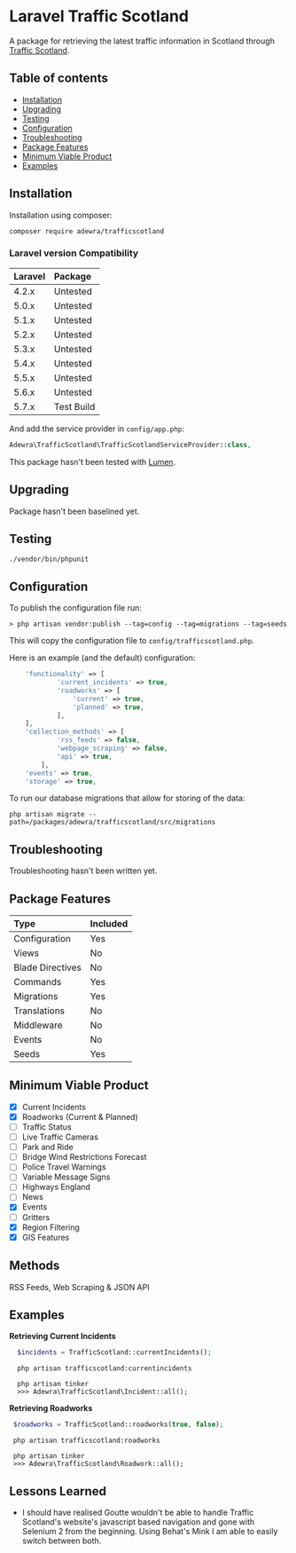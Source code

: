 Laravel Traffic Scotland
===============

A package for retrieving the latest traffic information in Scotland through [Traffic Scotland](https://trafficscotland.org/).

Table of contents
-----------------
* [Installation](#installation)
* [Upgrading](#upgrading)
* [Testing](#testing)
* [Configuration](#configuration)
* [Troubleshooting](#troubleshooting)
* [Package Features](#troubleshooting)
* [Minimum Viable Product](#minimumviableproduct)
* [Examples](#examples)

Installation
------------

Installation using composer:

```
composer require adewra/trafficscotland
```

### Laravel version Compatibility

 Laravel  | Package
:---------|:----------
 4.2.x    | Untested
 5.0.x    | Untested
 5.1.x    | Untested
 5.2.x    | Untested
 5.3.x    | Untested
 5.4.x    | Untested
 5.5.x    | Untested
 5.6.x    | Untested
 5.7.x    | Test Build

And add the service provider in `config/app.php`:

```php
Adewra\TrafficScotland\TrafficScotlandServiceProvider::class,
```

This package hasn't been tested with [Lumen](http://lumen.laravel.com).

Upgrading
---------

Package hasn't been baselined yet.

Testing
-------

```
./vendor/bin/phpunit
```

Configuration
-------------

To publish the configuration file run:

```
> php artisan vendor:publish --tag=config --tag=migrations --tag=seeds
```

This will copy the configuration file to `config/trafficscotland.php`.

Here is an example (and the default) configuration:

```php
    'functionality' => [
            'current_incidents' => true,
            'roadworks' => [
                'current' => true,
                'planned' => true,
            ],
    ],
    'collection_methods' => [
            'rss_feeds' => false,
            'webpage_scraping' => false,
            'api' => true,
        ],
    'events' => true,
    'storage' => true,
```

To run our database migrations that allow for storing of the data:

```
php artisan migrate --path=/packages/adewra/trafficscotland/src/migrations
```


Troubleshooting
-------

Troubleshooting hasn't been written yet.

Package Features
-------------

 Type  | Included
:---------|:----------
 Configuration    | Yes
 Views    | No
 Blade Directives    | No
 Commands    | Yes
 Migrations    | Yes
 Translations    | No
 Middleware    | No
 Events   | No
 Seeds    | Yes
 
Minimum Viable Product
-------- 
- [x] Current Incidents
- [x] Roadworks (Current & Planned)
- [ ] Traffic Status
- [ ] Live Traffic Cameras
- [ ] Park and Ride
- [ ] Bridge Wind Restrictions Forecast
- [ ] Police Travel Warnings
- [ ] Variable Message Signs
- [ ] Highways England
- [ ] News
- [x] Events
- [ ] Gritters
- [x] Region Filtering
- [x] GIS Features
 
Methods
--------

RSS Feeds, Web Scraping & JSON API

Examples
-------- 
 
 **Retrieving Current Incidents**
  
  ```php
    $incidents = TrafficScotland::currentIncidents();
  ```
  ```
    php artisan trafficscotland:currentincidents
  ```
  ```
    php artisan tinker
    >>> Adewra\TrafficScotland\Incident::all();
  ```
 
  **Retrieving Roadworks**
  
   ```php
    $roadworks = TrafficScotland::roadworks(true, false);
   ```
   ```
    php artisan trafficscotland:roadworks
   ```
   ```
    php artisan tinker
    >>> Adewra\TrafficScotland\Roadwork::all();
   ```
   
   Lessons Learned
   -------- 
   
   - I should have realised Goutte wouldn't be able to handle Traffic Scotland's website's javascript based navigation and gone with Selenium 2 from the beginning. Using Behat's Mink I am able to easily switch between both.
